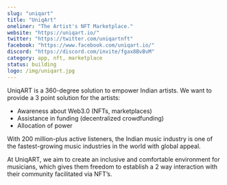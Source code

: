 ```yaml
---
slug: "uniqart"
title: "UniqArt"
oneliner: "The Artist's NFT Marketplace."
website: "https://uniqart.io/"
twitter: "https://twitter.com/uniqartnft"
facebook: "https://www.facebook.com/uniqart.io/"
discord: "https://discord.com/invite/fgax8BvBvM"
category: app, nft, marketplace
status: building
logo: /img/uniqart.jpg
---
```


UniqART is a 360-degree solution to empower Indian artists. We want to provide a 3 point solution for the artists:

- Awareness about Web3.0 (NFTs, marketplaces)
- Assistance in funding (decentralized crowdfunding)
- Allocation of power

With 200 million-plus active listeners, the Indian music industry is one of the fastest-growing music industries in the world with global appeal.

At UniqART, we aim to create an inclusive and comfortable environment for musicians, which gives them freedom to establish a 2 way interaction with their community facilitated via NFT’s.

